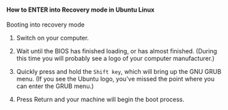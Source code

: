 #### How to ENTER into Recovery mode in Ubuntu Linux 

Booting into recovery mode

1. Switch on your computer.

2. Wait until the BIOS has finished loading, or has almost finished. (During this time you will probably see a logo of your computer manufacturer.)

3. Quickly press and hold the `Shift key`, which will bring up the GNU GRUB menu. (If you see the Ubuntu logo, you've missed the point where you can enter the GRUB menu.)

4. Press Return and your machine will begin the boot process.

